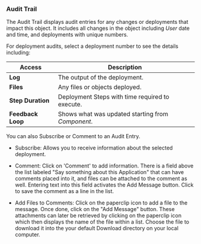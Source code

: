 ### Audit Trail

The Audit Trail displays audit entries for any changes or deployments that impact this object. It includes all changes in the object including _User_ date and time, and deployments with unique numbers.

For deployment audits, select a deployment number to see the details including:

| Access            | Description                                       |
|-------------------|---------------------------------------------------|
| **Log**           | The output of the deployment.                     |
| **Files**         | Any files or objects deployed.                    |
| **Step Duration** | Deployment Steps with time required to execute.   |
| **Feedback Loop** | Shows what was updated starting from _Component_. |

You can also Subscribe or Comment to an Audit Entry.

- Subscribe: Allows you to receive information about the selected deployment.

- Comment: Click on 'Comment' to add information. There is a field above the list labeled "Say something about this Application" that can have comments placed into it, and files can be attached to the comment as well. Entering text into this field activates the Add Message button. Click to save the comment as a line in the list.  

- Add Files to Comments: Click on the paperclip icon to add a file to the message.  Once done, click on the "Add Message" button. These attachments can later be retrieved by clicking on the paperclip icon which then displays the name of the file within a list. Choose the file to download it into the your default Download directory on your local computer.
